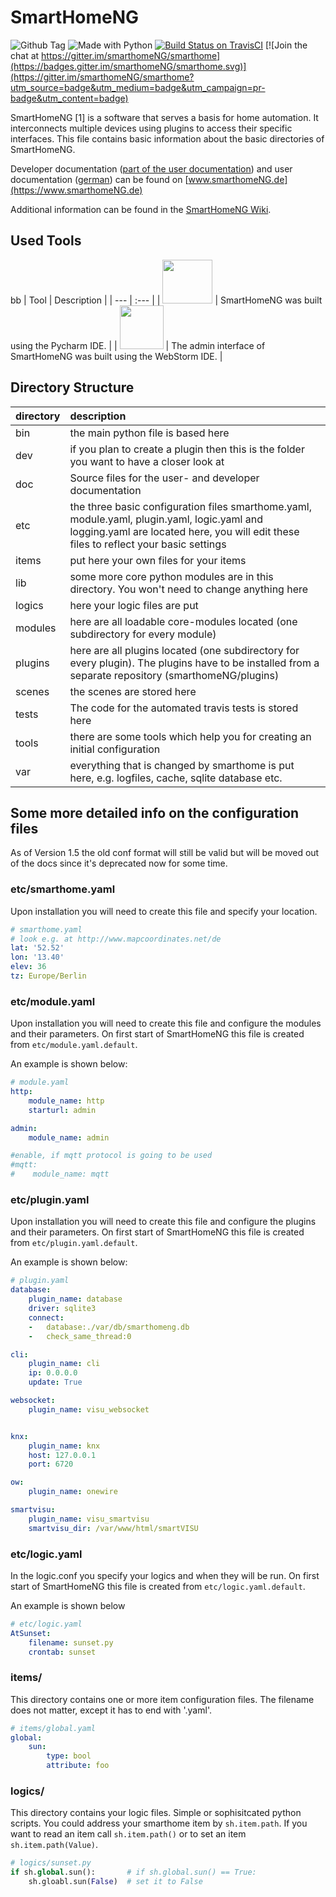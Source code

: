 

# SmartHomeNG

![Github Tag](https://img.shields.io/github/v/release/smarthomeng/smarthome?sort=semver)
![Made with Python](https://img.shields.io/badge/made%20with-python-blue.svg)
[![Build Status on TravisCI](https://travis-ci.org/smarthomeNG/smarthome.svg?branch=develop)](https://travis-ci.org/smarthomeNG/smarthome)
[![Join the chat at https://gitter.im/smarthomeNG/smarthome](https://badges.gitter.im/smarthomeNG/smarthome.svg)](https://gitter.im/smarthomeNG/smarthome?utm_source=badge&utm_medium=badge&utm_campaign=pr-badge&utm_content=badge)

SmartHomeNG [1] is a software that serves a basis for home automation. It interconnects multiple devices using plugins to access their specific interfaces.
This file contains basic information about the basic directories of SmartHomeNG.

Developer documentation ([part of the user documentation](https://www.smarthomeng.de/user/entwicklung/entwicklung.html)) and user documentation ([german](https://www.smarthomeNG.de/user)) can be found on [www.smarthomeNG.de](https://www.smarthomeNG.de)

Additional information can be found in the [SmartHomeNG Wiki](https://github.com/smarthomeNG/smarthome/wiki).

## Used Tools
bb
| Tool | Description |
| ---     | :--- |
| <a href="https://www.jetbrains.com/?from=SmartHomeNG"><img src="https://smarthomeng.de/images/pycharm-logo.png" width="80" height="70"></a> | SmartHomeNG was built using the Pycharm IDE. |
| <a href="https://www.jetbrains.com/?from=SmartHomeNG"><img src="https://smarthomeng.de/images/webstorm-logo.png" width="70" height="70"></a> | The admin interface of SmartHomeNG was built using the WebStorm IDE. |


## Directory Structure

| directory | description|
| ---     | :--- |
|bin 	    | the main python file is based here |
|dev 	    | if you plan to create a plugin then this is the folder you want to have a closer look at |
|doc 	    | Source files for the user- and developer documentation |
|etc 	    | the three basic configuration files smarthome.yaml, module.yaml, plugin.yaml, logic.yaml and logging.yaml are located here, you will edit these files to reflect your basic settings|
|items 	  | put here your own files for your items |
|lib 	    | some more core python modules are in this directory. You won't need to change anything here
|logics   |	here your logic files are put
|modules  | here are all loadable core-modules located (one subdirectory for every module)
|plugins  | here are all plugins located (one subdirectory for every plugin). The plugins have to be installed from a separate repository (smarthomeNG/plugins)
|scenes   | the scenes are stored here
| tests   | The code for the automated travis tests is stored here
|tools    | there are some tools which help you for creating an initial configuration
|var 	    | everything that is changed by smarthome is put here, e.g. logfiles, cache, sqlite database etc.

## Some more detailed info on the configuration files

As of Version 1.5 the old conf format will still be valid but will be moved out of the docs since it's deprecated now for some time.

### etc/smarthome.yaml
Upon installation you will need to create this file and specify your location.

```yaml
# smarthome.yaml
# look e.g. at http://www.mapcoordinates.net/de
lat: '52.52'
lon: '13.40'
elev: 36
tz: Europe/Berlin
```

### etc/module.yaml
Upon installation you will need to create this file and configure the modules and their parameters. On first start of SmartHomeNG this file is created from ```etc/module.yaml.default```.

An example is shown below:

```yaml
# module.yaml
http:
    module_name: http
    starturl: admin

admin:
    module_name: admin

#enable, if mqtt protocol is going to be used
#mqtt:
#    module_name: mqtt

```
### etc/plugin.yaml
Upon installation you will need to create this file and configure the plugins and their parameters. On first start of SmartHomeNG this file is created from ```etc/plugin.yaml.default```.


An example is shown below:

```yaml
# plugin.yaml
database:
    plugin_name: database
    driver: sqlite3
    connect:
    -   database:./var/db/smarthomeng.db
    -   check_same_thread:0

cli:
    plugin_name: cli
    ip: 0.0.0.0
    update: True

websocket:
    plugin_name: visu_websocket


knx:
    plugin_name: knx
    host: 127.0.0.1
    port: 6720

ow:
    plugin_name: onewire

smartvisu:
    plugin_name: visu_smartvisu
    smartvisu_dir: /var/www/html/smartVISU


```

### etc/logic.yaml
In the logic.conf you specify your logics and when they will be run. 
On first start of SmartHomeNG this file is created from ```etc/logic.yaml.default```.

 An example is shown below

```yaml
# etc/logic.yaml
AtSunset:
    filename: sunset.py
    crontab: sunset
```

### items/
This directory contains one or more item configuration files.
The filename does not matter, except it has to end with '.yaml'.


```yaml
# items/global.yaml
global:
    sun:
        type: bool
        attribute: foo
```

### logics/
This directory contains your logic files. Simple or sophisitcated python scripts. You could address your smarthome item by `sh.item.path`.
If you want to read an item call `sh.item.path()` or to set an item `sh.item.path(Value)`.

```python
# logics/sunset.py
if sh.global.sun():       # if sh.global.sun() == True:
    sh.gloabl.sun(False)  # set it to False
```
